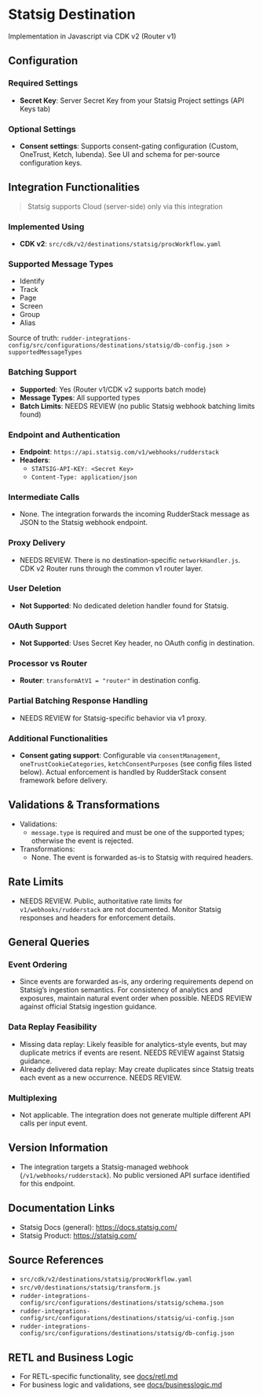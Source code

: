 # Statsig Destination

Implementation in Javascript via CDK v2 (Router v1)

## Configuration

### Required Settings

- **Secret Key**: Server Secret Key from your Statsig Project settings (API Keys tab)

### Optional Settings

- **Consent settings**: Supports consent-gating configuration (Custom, OneTrust, Ketch, Iubenda). See UI and schema for per-source configuration keys.

## Integration Functionalities

> Statsig supports Cloud (server-side) only via this integration

### Implemented Using

- **CDK v2**: `src/cdk/v2/destinations/statsig/procWorkflow.yaml`

### Supported Message Types

- Identify
- Track
- Page
- Screen
- Group
- Alias

Source of truth: `rudder-integrations-config/src/configurations/destinations/statsig/db-config.json > supportedMessageTypes`

### Batching Support

- **Supported**: Yes (Router v1/CDK v2 supports batch mode)
- **Message Types**: All supported types
- **Batch Limits**: NEEDS REVIEW (no public Statsig webhook batching limits found)

### Endpoint and Authentication

- **Endpoint**: `https://api.statsig.com/v1/webhooks/rudderstack`
- **Headers**:
  - `STATSIG-API-KEY: <Secret Key>`
  - `Content-Type: application/json`

### Intermediate Calls

- None. The integration forwards the incoming RudderStack message as JSON to the Statsig webhook endpoint.

### Proxy Delivery

- NEEDS REVIEW. There is no destination-specific `networkHandler.js`. CDK v2 Router runs through the common v1 router layer.

### User Deletion

- **Not Supported**: No dedicated deletion handler found for Statsig.

### OAuth Support

- **Not Supported**: Uses Secret Key header, no OAuth config in destination.

### Processor vs Router

- **Router**: `transformAtV1 = "router"` in destination config.

### Partial Batching Response Handling

- NEEDS REVIEW for Statsig-specific behavior via v1 proxy.

### Additional Functionalities

- **Consent gating support**: Configurable via `consentManagement`, `oneTrustCookieCategories`, `ketchConsentPurposes` (see config files listed below). Actual enforcement is handled by RudderStack consent framework before delivery.

## Validations & Transformations

- Validations:
  - `message.type` is required and must be one of the supported types; otherwise the event is rejected.
- Transformations:
  - None. The event is forwarded as-is to Statsig with required headers.

## Rate Limits

- NEEDS REVIEW. Public, authoritative rate limits for `v1/webhooks/rudderstack` are not documented. Monitor Statsig responses and headers for enforcement details.

## General Queries

### Event Ordering

- Since events are forwarded as-is, any ordering requirements depend on Statsig’s ingestion semantics. For consistency of analytics and exposures, maintain natural event order when possible. NEEDS REVIEW against official Statsig ingestion guidance.

### Data Replay Feasibility

- Missing data replay: Likely feasible for analytics-style events, but may duplicate metrics if events are resent. NEEDS REVIEW against Statsig guidance.
- Already delivered data replay: May create duplicates since Statsig treats each event as a new occurrence. NEEDS REVIEW.

### Multiplexing

- Not applicable. The integration does not generate multiple different API calls per input event.

## Version Information

- The integration targets a Statsig-managed webhook (`/v1/webhooks/rudderstack`). No public versioned API surface identified for this endpoint.

## Documentation Links

- Statsig Docs (general): https://docs.statsig.com/
- Statsig Product: https://statsig.com/

## Source References

- `src/cdk/v2/destinations/statsig/procWorkflow.yaml`
- `src/v0/destinations/statsig/transform.js`
- `rudder-integrations-config/src/configurations/destinations/statsig/schema.json`
- `rudder-integrations-config/src/configurations/destinations/statsig/ui-config.json`
- `rudder-integrations-config/src/configurations/destinations/statsig/db-config.json`

## RETL and Business Logic

- For RETL-specific functionality, see [docs/retl.md](docs/retl.md)
- For business logic and validations, see [docs/businesslogic.md](docs/businesslogic.md)


